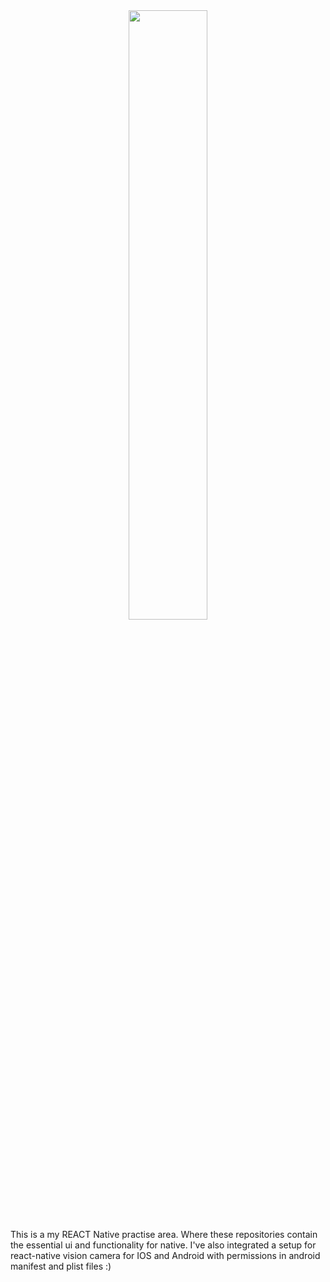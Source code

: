 <div align="center">
  <img src="docs/static/img/11.png" width="50%">
 </div>
This is a my REACT Native practise area. Where these repositories contain the essential ui and functionality for native. I've also integrated a setup for react-native vision camera for IOS and Android with permissions in android manifest and plist files :)
